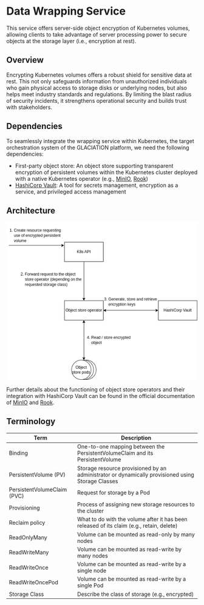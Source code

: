 # Data Wrapping Service

This service offers server-side object encryption of Kubernetes volumes,
allowing clients to take advantage of server processing power to secure objects
at the storage layer (i.e., encryption at rest).

## Overview

Encrypting Kubernetes volumes offers a robust shield for sensitive data at
rest. This not only safeguards information from unauthorized individuals who
gain physical access to storage disks or underlying nodes, but also helps meet
industry standards and regulations. By limiting the blast radius of security
incidents, it strengthens operational security and builds trust with
stakeholders.

## Dependencies

To seamlessly integrate the wrapping service within Kubernetes, the target
orchestration system of the GLACIATION platform, we need the following
dependencies:

- First-party object store: An object store supporting transparent encryption
  of persistent volumes within the Kubernetes cluster deployed with a native
  Kubernetes operator (e.g., [MinIO](https://github.com/minio/operator),
  [Rook](https://github.com/rook/rook))
- [HashiCorp Vault](https://github.com/hashicorp/vault): A tool for secrets
  management, encryption as a service, and privileged access management

## Architecture

![Image displaying the architecture of the service](docs/architecture.png)

Further details about the functioning of object store operators and their
integration with HashiCorp Vault can be found in the official documentation
of [MinIO](https://min.io/docs/minio/kubernetes/upstream/administration/server-side-encryption.html)
and [Rook](https://rook.io/docs/rook/latest-release/Storage-Configuration/Advanced/key-management-system/#vault).

## Terminology

| Term | Description |
|---|---|
| Binding | One-to-one mapping between the PersistentVolumeClaim and its PersistentVolume |
| PersistentVolume (PV) | Storage resource provisioned by an administrator or dynamically provisioned using Storage Classes |
| PersistentVolumeClaim (PVC) | Request for storage by a Pod |
| Provisioning | Process of assigning new storage resources to the cluster |
| Reclaim policy | What to do with the volume after it has been released of its claim (e.g., retain, delete) |
| ReadOnlyMany | Volume can be mounted as read-only by many nodes |
| ReadWriteMany | Volume can be mounted as read-write by many nodes |
| ReadWriteOnce | Volume can be mounted as read-write by a single node |
| ReadWriteOncePod | Volume can be mounted as read-write by a single Pod |
| Storage Class | Describe the class of storage (e.g., encrypted) |
